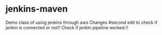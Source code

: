 # jenkins-maven
Demo class of using jenkins through aws
Changes
#second edit to check if jenkin is connected or not!!
Check if jenkin pipeline worked.!!
